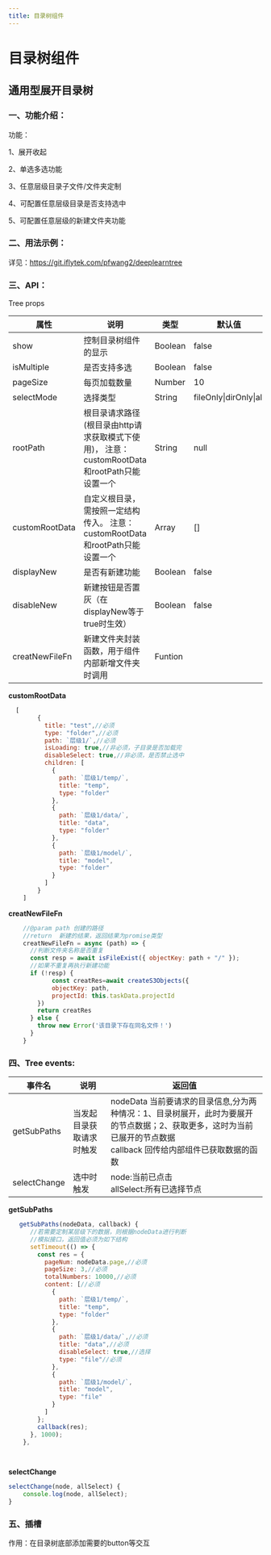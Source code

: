 ```yaml
---
title: 目录树组件
---
```


# 目录树组件

## 通用型展开目录树

### 一、功能介绍：

功能：

1、展开收起

2、单选多选功能

3、任意层级目录子文件/文件夹定制

4、可配置任意层级目录是否支持选中

5、可配置任意层级的新建文件夹功能

### 二、用法示例：

详见：https://git.iflytek.com/pfwang2/deeplearntree

### 三、API：

Tree props

| 属性           | 说明                                                         | 类型    | 默认值                 |
| -------------- | ------------------------------------------------------------ | ------- | ---------------------- |
| show           | 控制目录树组件的显示                                         | Boolean | false                  |
| isMultiple     | 是否支持多选                                                 | Boolean | false                  |
| pageSize       | 每页加载数量                                                 | Number  | 10                     |
| selectMode     | 选择类型                                                     | String  | fileOnly\|dirOnly\|all |
| rootPath       | 根目录请求路径(根目录由http请求获取模式下使用)， 注意：customRootData和rootPath只能设置一个 | String  | null                   |
| customRootData | 自定义根目录，需按照一定结构传入。 注意：customRootData和rootPath只能设置一个 | Array   | []                     |
| displayNew     | 是否有新建功能                                               | Boolean | false                  |
| disableNew     | 新建按钮是否置灰（在displayNew等于true时生效）               | Boolean | false                  |
| creatNewFileFn | 新建文件夹封装函数，用于组件内部新增文件夹时调用             | Funtion |                        |

**customRootData**

```javascript
  [  
		{  
		  title: "test",//必须  
		  type: "folder",//必须  
		  path: `层级1/`,//必须  
		  isLoading: true,//非必须，子目录是否加载完  
		  disableSelect: true,//非必须，是否禁止选中  
		  children: [  
			{  
			  path: `层级1/temp/`,  
			  title: "temp",  
			  type: "folder"  
			},  
			{  
			  path: `层级1/data/`,  
			  title: "data",  
			  type: "folder"  
			},  
			{  
			  path: `层级1/model/`,  
			  title: "model",  
			  type: "folder"  
			}  
		  ]  
		}  
	]
```

**creatNewFileFn**

```javascript
    //@param path 创建的路径  
    //return  新建的结果，返回结果为promise类型  
    creatNewFileFn = async (path) => {  
      //判断文件夹名称是否重复  
      const resp = await isFileExist({ objectKey: path + "/" });  
      //如果不重复再执行新建功能  
      if (!resp) {		  
            const creatRes=await createS3Objects({  
    	    objectKey: path,  
    	    projectId: this.taskData.projectId  
    	})  
    	return creatRes  
      } else {  
    	throw new Error('该目录下存在同名文件！')  
      }  
    }
```


### 四、Tree events:

| 事件名       | 说明                     | 返回值                                                       |
| ------------ | ------------------------ | ------------------------------------------------------------ |
| getSubPaths  | 当发起目录获取请求时触发 | nodeData 当前要请求的目录信息,分为两种情况：1、目录树展开，此时为要展开的节点数据；2、获取更多，这时为当前已展开的节点数据<br/>callback 回传给内部组件已获取数据的函数 |
| selectChange | 选中时触发               | node:当前已点击  <br/>allSelect:所有已选择节点               |

**getSubPaths**

```javascript
   getSubPaths(nodeData, callback) {
      //若需要定制某层级下的数据，则根据nodeData进行判断
      //模拟接口，返回值必须为如下结构
      setTimeout(() => {
        const res = {
          pageNum: nodeData.page,//必须
          pageSize: 3,//必须
          totalNumbers: 10000,//必须
          content: [//必须
            {
              path: `层级1/temp/`,
              title: "temp",
              type: "folder"
            },
            { 
              path: `层级1/data/`,//必须
              title: "data",//必须
              disableSelect: true,//选择
              type: "file"//必须
            },
            {
              path: `层级1/model/`,
              title: "model",
              type: "file"
            }
          ]
        };
        callback(res);
      }, 1000);
    },

    
```
**selectChange**

```javascript
selectChange(node, allSelect) {  
    console.log(node, allSelect);  
}
```



### 五、插槽

作用：在目录树底部添加需要的button等交互



<Vssue :options="{ locale: 'zh' }"/>